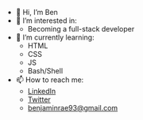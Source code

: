 -   👋 Hi, I’m Ben
-   👀 I’m interested in:
    - Becoming a full-stack developer
-   🌱 I’m currently learning:
    -   HTML
    -   CSS
    -   JS
    -   Bash/Shell
-   📫 How to reach me:
    -   [LinkedIn](https://www.linkedin.com/in/benjamin-alexander-rae/)
    -   [Twitter](https://twitter.com/benjaminrae93)
    -   [benjaminrae93@gmail.com](mailto:benjaminrae93@gmail.com)


<!---
benjaminrae/benjaminrae is a ✨ special ✨ repository because its `README.md` (this file) appears on your GitHub profile.
You can click the Preview link to take a look at your changes.
--->
